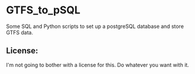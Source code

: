 # GTFS_to_pSQL
Some SQL and Python scripts to set up a postgreSQL database and store GTFS data.

## License:
I'm not going to bother with a license for this. Do whatever you want with it.
